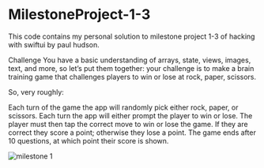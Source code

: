 # MilestoneProject-1-3
This code contains my personal solution to milestone project 1-3 of hacking with swiftui by paul hudson.

Challenge
You have a basic understanding of arrays, state, views, images, text, and more, so let’s put them together: your challenge is to make a brain training game that challenges players to win or lose at rock, paper, scissors.

So, very roughly:

Each turn of the game the app will randomly pick either rock, paper, or scissors.
Each turn the app will either prompt the player to win or lose.
The player must then tap the correct move to win or lose the game.
If they are correct they score a point; otherwise they lose a point.
The game ends after 10 questions, at which point their score is shown.


![milestone 1](https://user-images.githubusercontent.com/52813885/113833537-83b6e200-97a9-11eb-80bd-d5f0a09d5c9f.gif)

